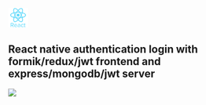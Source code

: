 <a href="https://reactjs.org/" target="_blank"> <img src="https://raw.githubusercontent.com/devicons/devicon/master/icons/react/react-original-wordmark.svg" alt="react" width="40" height="40"/> </a>

<h2>React native authentication login with formik/redux/jwt frontend and express/mongodb/jwt server</h2>

![](rn-auth.gif)
